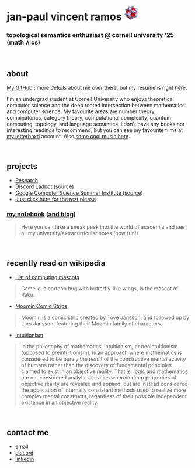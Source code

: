 # jan-paul vincent ramos ![alt text](./Data/icosi.png)
### topological semantics enthusiast @ cornell university '25 (math ∧ cs)

<br>

## about
[My GitHub](https://github.com/jpVinnie) ; more *details* about me over there, but my resume is right [here](https://github.com/jpVinnie/jpVinnie/blob/master/Data/resume.pdf).

I'm an undergrad student at Cornell University who enjoys theoretical computer science and the deep rooted intersection between mathematics and computer science. My favourite areas are number theory, combinatorics, category theory, computational complexity, quantum computing, topology, and language semantics. I don't have any books nor interesting readings to recommend, but you can see my favourite films at [my letterboxd](https://letterboxd.com/Vinnely/) account. Also [some cool music here](https://bandcamp.com/jpvinnely).

<br>

## projects
- [Research](https://research.jpramos.me)
- [Discord Ladbot ](https://camto.github.io/Lad/Website/)([source](https://github.com/Camto/Lad))
- [Google Computer Science Summer Institute ](https://notes.jpramos.me/GoogleCSSI/)([source](https://github.com/jpVinnie/notebook/tree/main/GoogleCSSI))
- [Just click here for the rest please](https://github.com/jpVinnie?tab=repositories)


### [my notebook](https://notes.jpramos.me) ([and blog](https://notes.jpramos.me/blog))
> Here you can take a sneak peek into the world of academia and see all my university/extracurricular notes (how fun!)

<br>

## recently read on wikipedia 
- [List of computing mascots](https://en.wikipedia.org/wiki/List_of_computing_mascots)
> Camelia, a cartoon bug with butterfly-like wings, is the mascot of Raku.
- [Moomin Comic Strips](https://en.wikipedia.org/wiki/Moomin_comic_strips)
> Moomin is a comic strip created by Tove Jansson, and followed up by Lars Jansson, featuring their Moomin family of characters. 
- [Intuitionism](https://en.wikipedia.org/wiki/Intuitionism)
> In the philosophy of mathematics, intuitionism, or neointuitionism (opposed to preintuitionism), is an approach where mathematics is considered to be purely the result of the constructive mental activity of humans rather than the discovery of fundamental principles claimed to exist in an objective reality. That is, logic and mathematics are not considered analytic activities wherein deep properties of objective reality are revealed and applied, but are instead considered the application of internally consistent methods used to realize more complex mental constructs, regardless of their possible independent existence in an objective reality.
<br>

## contact me
- [email](mailto:jvr34@cornell.edu)
- [discord](https://discord.com/users/294518633541926912)
- [linkedin](https://www.linkedin.com/in/jan-paul-v-ramos-6268bb208/)
